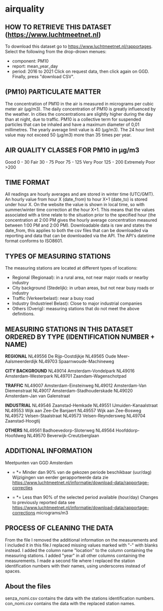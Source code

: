 # airquality
## HOW TO RETRIEVE THIS DATASET (https://www.luchtmeetnet.nl)
To download this dataset go to https://www.luchtmeetnet.nl/rapportages.
Select the following from the drop-drown menues:
 - component: PM10
 - report: mean_year_day
 - period: 2016 to 2021
 Click on request data, then click again on GGD.  
 Finally, press "download CSV".

## (PM10) PARTICULATE MATTER
 The concentration of PM10 in the air is measured in micrograms per cubic meter air (μg/m3).
 The daily concentration of PM10 is greatly influenced by the weather. In cities the concentrations are slightly higher during the day than at night, due to traffic. PM10 is a collective term for suspended particles that can be inhaled and have a maximum diameter of 0,01 millimetres. The yearly average limit value is 40 (μg/m3). The 24 hour limit value may not exceed 50 (μg/m3) more than 35 times per year.

## AIR QUALITY CLASSES FOR PM10 in μg/m3
Good 0 - 30
Fair 30 - 75
Poor 75 - 125
Very Poor  125 - 200
Extremely Poor >200

## TIME FORMAT
 All readings are hourly averages and are stored in winter time (UTC/GMT). An hourly value from hour X (date_from) to hour X+1 (date_to) is stored under hour X. On the website the value is shown in local time, so with summer/winter time correction at the hour X+1. This means that the values associated with a time relate to the situation prior to the specified hour (the concentration at 2:00 PM gives the hourly average concentration measured between 1:00 PM and 2:00 PM). Downloadable data is raw and states the date_from, this applies to both the csv files that can be downloaded via reporting and data that can be downloaded via the API. The API's datetime format conforms to ISO8601.

## TYPES OF MEASURING STATIONS
The measuring stations are located at different types of locations:

- Regional (Regionaal): in a rural area, not near major roads or nearby industry
- City background (Stedelijk): in urban areas, but not near busy roads or industry
- Traffic (Verkeerbelast): near a busy road
- Industry (Industrieel Belast): Close to major industrial companies
- Others (Overig): measuring stations that do not meet the above definitions.

## MEASURING STATIONS IN THIS DATASET ORDERED BY TYPE (IDENTIFICATION NUMBER + NAME)

**REGIONAL**
NL49556 De Rijp-Oostdijkje 
NL49565 Oude Meer-Aalsmeerderdijk 
NL49703 Spaarnwoude-Machineweg

**CITY BACKGROUND**
NL49014 Amsterdam-Vondelpark 
NL49016 Amsterdam-Westerpark 
NL49701 Zaandam-Wagenschotpad

**TRAFFIC**
NL49007 Amsterdam-Einsteinweg 
NL49012 Amsterdam-Van Diemenstraat 
NL49017 Amsterdam-Stadhouderskade 
NL49020 Amsterdam-Jan van Galenstraat

**INDUSTRIAL**
NL49546 Zaanstad-Hemkade 
NL49551 IJmuiden-Kanaalstraat 
NL49553 Wijk aan Zee-De Banjaert 
NL49557 Wijk aan Zee-Bosweg 
NL49572 Velsen-Staalstraat 
NL49573 Velsen-Reyndersweg 
NL49704 Zaanstad-Hoogtij

**OTHERS**
NL49561 Badhoevedorp-Sloterweg 
NL49564 Hoofddorp-Hoofdweg 
NL49570 Beverwijk-Creutzberglaan

## ADDITIONAL INFORMATION
Meetpunten van GGD Amsterdam						
* = *=  Minder dan 90% van de gekozen periode beschikbaar (uur/dag)						
Wijzigingen van eerder gerapporteerde data zie https://www.luchtmeetnet.nl/informatie/download-data/rapportage-correcties					

* = *= Less than 90% of the selected period available (hour/day)
Changes to previously reported data see https://www.luchtmeetnet.nl/informatie/download-data/rapportage-corrections
micrograms/m3

## PROCESS OF CLEANING THE DATA
From the file I removed the additional information on the measurements and I included it in this file.I replaced missing values marked with "-" with blanks instead. I added the column name "location" to the column containing the measuring stations. I added "year" in all other columns containing the measurements. I made a second file where I replaced the station identification numbers with their names, using underscores instead of spaces.

## About the files
senza_nomi.csv contains the data with the stations identification numbers.
con_nomi.csv contains the data with the replaced station names.
